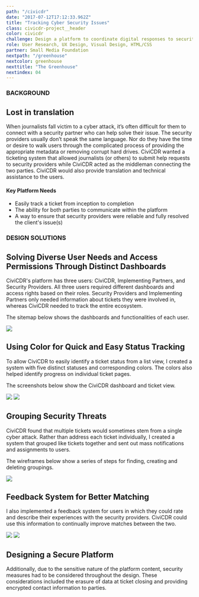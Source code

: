 ```yaml
---
path: "/civicdr"
date: "2017-07-12T17:12:33.962Z"
title: "Tracking Cyber Security Issues"
class: civicdr-project__header
color: civicdr
challenge: Design a platform to coordinate digital responses to security events, especially those targeting journalists and activists in repressive countries.
role: User Research, UX Design, Visual Design, HTML/CSS
partner: Small Media Foundation
nextpath: "/greenhouse"
nextcolor: greenhouse
nexttitle: "The Greenhouse"
nextindex: 04
---
```


<section class='light'>
<div class='inner'>
<div class='section__prose'>

### BACKGROUND

## Lost in translation

When journalists fall victim to a cyber attack, it’s often difficult for them to connect with a security partner who can help solve their issue. The security providers usually don’t speak the same language. Nor do they have the time or desire to walk users through the complicated process of providing the appropriate metadata or removing corrupt hard drives. CiviCDR wanted a ticketing system that allowed journalists (or others) to submit help requests to security providers while CiviCDR acted as the middleman connecting the two parties. CiviCDR would also provide translation and technical assistance to the users.

#### Key Platform Needs

* Easily track a ticket from inception to completion
* The ability for both parties to communicate within the platform
* A way to ensure that security providers were reliable and fully resolved the client's issue(s)

</div>
</div>
</section>

<section>
<div class='inner'>
<div class='section__prose'>

### DESIGN SOLUTIONS

## Solving Diverse User Needs and Access Permissions Through Distinct Dashboards

CiviCDR's platform has three users: CiviCDR, Implementing Partners, and Security Providers. All three users required different dashboards and access rights based on their roles. Security Providers and Implementing Partners only needed information about tickets they were involved in, whereas CiviCDR needed to track the entire ecosystem.

The sitemap below shows the dashboards and functionalities of each user.

<img src='./civic-sitemap.png'/>

## Using Color for Quick and Easy Status Tracking

To allow CiviCDR to easily identify a ticket status from a list view, I created a system with five distinct statuses and corresponding colors. The colors also helped identify progress on individual ticket pages.

The screenshots below show the CiviCDR dashboard and ticket view.

<img src='./dashboard.png'/>

<img src='./ticket-1.png'/>
 
## Grouping Security Threats

CiviCDR found that multiple tickets would sometimes stem from a single cyber attack. Rather than address each ticket individually, I created a system that grouped like tickets together and sent out mass notifications and assignments to users.

The wireframes below show a series of steps for finding, creating and deleting groupings.

<img src='./civic-groupings.png'/>

## Feedback System for Better Matching

I also implemented a feedback system for users in which they could rate and describe their experiences with the security providers. CiviCDR could use this information to continually improve matches between the two.

<img src='./sp-profile.png'/>

<img src='./sp-dash.png'/>

## Designing a Secure Platform

Additionally, due to the sensitive nature of the platform content, security measures had to be considered throughout the design. These considerations included the erasure of data at ticket closing and providing encrypted contact information to parties.

</div>
</div>
</section>






